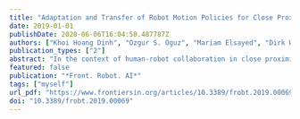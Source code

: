 ```yaml
---
title: "Adaptation and Transfer of Robot Motion Policies for Close Proximity Human-Robot Interaction"
date: 2019-01-01
publishDate: 2020-06-06T16:04:50.487787Z
authors: ["Khoi Hoang Dinh", "Ozgur S. Oguz", "Mariam Elsayed", "Dirk Wollherr"]
publication_types: ["2"]
abstract: "In the context of human-robot collaboration in close proximity, safety and comfort are the two important aspects to achieve joint tasks efficiently. For safety, the robot must be able to avoid dynamic obstacles such as a human arm with high reliability. For comfort, the trajectories and avoidance behavior of the robot need to be predictable to the humans. Moreover, these two aspects might be different from person to person or from one task to another. This work presents a framework to generate predictable motions with dynamic obstacle avoidance for the robot interacting with the human by using policy improvement method. The trajectories are generated using Dynamic Motion Primitives with an additional potential field term that penalizes trajectories that may lead to collisions with obstacles. Furthermore, human movements are predicted using a data-driven approach for proactive avoidance. A cost function is defined which measures different aspects that affect the comfort and predictability of human co-workers (e.g. human response time, joint jerk). This cost function is then minimized during human-robot interaction by the means of policy improvement through black-box optimization to generate robot trajectories that adapt to human preferences and avoid obstacles. User studies are performed to evaluate the trust and comfort of human co-workers when working with the robot. In addition, the studies are also extended to various scenarios and different users to analyze the task transferability. This improves the learning performance when switching to a new task or the robot has to adapt to a different co-worker."
featured: false
publication: "*Front. Robot. AI*"
tags: ["myself"]
url_pdf: "https://www.frontiersin.org/articles/10.3389/frobt.2019.00069/full"
doi: "10.3389/frobt.2019.00069"
---
```


